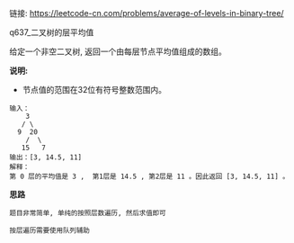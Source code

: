 链接: https://leetcode-cn.com/problems/average-of-levels-in-binary-tree/

q637_二叉树的层平均值

给定一个非空二叉树, 返回一个由每层节点平均值组成的数组。

**说明:**

+ 节点值的范围在32位有符号整数范围内。

```
输入：
    3
   / \
  9  20
    /  \
   15   7
输出：[3, 14.5, 11]
解释：
第 0 层的平均值是 3 ,  第1层是 14.5 , 第2层是 11 。因此返回 [3, 14.5, 11] 。

```

**思路**

```
题目非常简单, 单纯的按照层数遍历, 然后求值即可

按层遍历需要使用队列辅助
```





